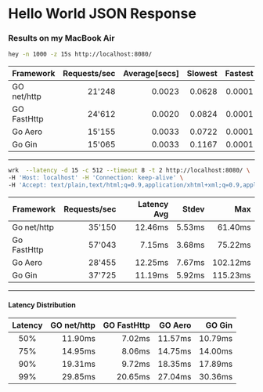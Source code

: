 # Hello World JSON Response
### Results on my MacBook Air

```bash
hey -n 1000 -z 15s http://localhost:8080/
```
| Framework   | Requests/sec | Average[secs] | Slowest |Fastest |
| ------------|-----------: | -----:| -----:| -----:|
| GO net/http | 21'248   | 0.0023 | 0.0628 | 0.0001
| GO FastHttp | 24'612   | 0.0020 | 0.0824 | 0.0001
| Go Aero     | 15'155   | 0.0033 | 0.0722 | 0.0001
| Go Gin      | 15'065   | 0.0033 | 0.1167 | 0.0001

---------------------------------------------------------
```bash
wrk  --latency -d 15 -c 512 --timeout 8 -t 2 http://localhost:8080/ \
-H 'Host: localhost' -H 'Connection: keep-alive' \
-H 'Accept: text/plain,text/html;q=0.9,application/xhtml+xml;q=0.9,application/xml;q=0.8,*/*;q=0.7' 

```
| Framework   | Requests/sec | Latency Avg | Stdev | Max |
| ------------|-----------: | -----:| -----:| -----:|
| Go net/http | 35'150  | 12.46ms | 5.53ms  | 61.40ms
| Go FastHttp | 57'043  | 7.15ms  | 3.68ms  | 75.22ms
| Go Aero     | 28'455  | 12.25ms  | 7.67ms  | 102.12ms
| Go Gin      | 37'725  | 11.19ms | 5.92ms  | 115.23ms
---------------------------------------------------------

#### Latency Distribution

|  Latency |GO net/http|GO FastHttp|GO Aero|GO Gin
| :-------:|-----------:|-----------:|-----------:|-----------:
|    50%   | 11.90ms | 7.02ms | 11.57ms | 10.79ms
|    75%   | 14.95ms | 8.06ms | 14.75ms| 14.00ms
|    90%   | 19.31ms | 9.72ms | 18.35ms| 17.89ms
|     99%  | 29.85ms | 20.65ms | 27.04ms| 30.36ms

